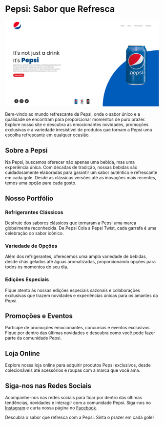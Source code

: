 # Pepsi: Sabor que Refresca

![Logo Pepsi](https://github.com/EduardoDosSantosFerreira/project-pepsi/raw/main/pepsipng.png)

Bem-vindo ao mundo refrescante da Pepsi, onde o sabor único e a qualidade se encontram para proporcionar momentos de puro prazer. Explore nosso site e descubra as emocionantes novidades, promoções exclusivas e a variedade irresistível de produtos que tornam a Pepsi uma escolha refrescante em qualquer ocasião.

## Sobre a Pepsi

Na Pepsi, buscamos oferecer não apenas uma bebida, mas uma experiência única. Com décadas de tradição, nossas bebidas são cuidadosamente elaboradas para garantir um sabor autêntico e refrescante em cada gole. Desde as clássicas versões até as inovações mais recentes, temos uma opção para cada gosto.

## Nosso Portfólio

### Refrigerantes Clássicos

Desfrute dos sabores clássicos que tornaram a Pepsi uma marca globalmente reconhecida. De Pepsi Cola a Pepsi Twist, cada garrafa é uma celebração do sabor icônico.

### Variedade de Opções

Além dos refrigerantes, oferecemos uma ampla variedade de bebidas, desde chás gelados até águas aromatizadas, proporcionando opções para todos os momentos do seu dia.

### Edições Especiais

Fique atento às nossas edições especiais sazonais e colaborações exclusivas que trazem novidades e experiências únicas para os amantes da Pepsi.

## Promoções e Eventos

Participe de promoções emocionantes, concursos e eventos exclusivos. Fique por dentro das últimas novidades e descubra como você pode fazer parte da comunidade Pepsi.

## Loja Online

Explore nossa loja online para adquirir produtos Pepsi exclusivos, desde colecionáveis até acessórios e roupas com a marca que você ama.

## Siga-nos nas Redes Sociais

Acompanhe-nos nas redes sociais para ficar por dentro das últimas tendências, novidades e interagir com a comunidade Pepsi. Siga-nos no [Instagram](https://www.instagram.com/pepsi) e curta nossa página no [Facebook](https://www.facebook.com/pepsi).

Descubra o sabor que refresca com a Pepsi. Sinta o prazer em cada gole!
